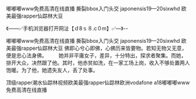 嘟嘟嘟www免费高清在线直播
撕裂bbox入门头交
japonensis19—20sixwhd
欧美最强rapper仙踪林大豆


《——✅手机浏览器打开网沚【ｄ8ｓ８.c０m】✅—》--

嘟嘟嘟www免费高清在线直播
撕裂bbox入门头交
japonensis19—20sixwhd
欧美最强rapper仙踪林大豆
佛即心兮心即佛，心佛历来皆要物。若知无物又无意，便是忠心法身佛。
　　她并非平庸女子，差异，十分特出，探求者聚集。而她，排开大众，决然跟了他。其时，他赤贫如洗，在一家工场上岗，收入不够处置两人饱暖。为了他，她遗失友人，丢了处事。





顶级rapper潮水仙踪林视频欧美最强rapper仙踪林欧洲vodafone a18嘟嘟嘟www免费高清在线直播
